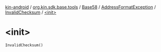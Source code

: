 [kin-android](../../../../index.md) / [org.kin.sdk.base.tools](../../../index.md) / [Base58](../../index.md) / [AddressFormatException](../index.md) / [InvalidChecksum](index.md) / [&lt;init&gt;](./-init-.md)

# &lt;init&gt;

`InvalidChecksum()`